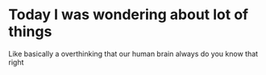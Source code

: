 # Today I was wondering about lot of things
Like basically a overthinking that our human brain always do you know that right